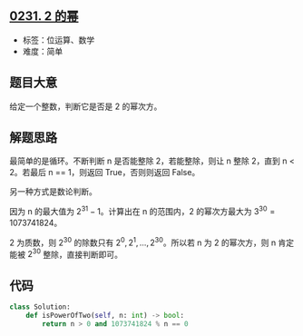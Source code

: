 ## [0231. 2 的幂](https://leetcode-cn.com/problems/power-of-two/)

- 标签：位运算、数学
- 难度：简单

## 题目大意

给定一个整数，判断它是否是 2 的幂次方。

## 解题思路

最简单的是循环。不断判断 n 是否能整除 2，若能整除，则让 n 整除 2，直到 n < 2。若最后 n == 1，则返回 True，否则则返回 False。

另一种方式是数论判断。

因为 n 的最大值为 $2^{31}-1$。计算出在 n 的范围内，2 的幂次方最大为 $3^{30} = 1073741824$。

2 为质数，则 $2^{30}$ 的除数只有 $2^0, 2^1, …, 2^{30}$。所以若 n 为 2 的幂次方，则 n 肯定能被 $2^{30}$ 整除，直接判断即可。

## 代码

```Python
class Solution:
    def isPowerOfTwo(self, n: int) -> bool:
        return n > 0 and 1073741824 % n == 0
```

